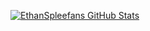 [![EthanSpleefans GitHub Stats](https://github-stats-eight-amber.vercel.app/api?username=ethanspleefan)](https://github.com/anuraghazra/github-readme-stats)
